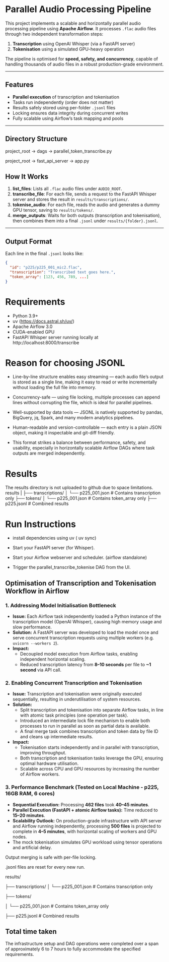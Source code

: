 # Parallel Audio Processing Pipeline

This project implements a scalable and horizontally parallel audio processing pipeline using **Apache Airflow**. It processes `.flac` audio files through two independent transformation steps:

1. **Transcription** using OpenAI Whisper (via a FastAPI server)
2. **Tokenisation** using a simulated GPU-heavy operation

The pipeline is optimised for **speed, safety, and concurrency**, capable of handling thousands of audio files in a robust production-grade environment.

---

## Features

- **Parallel execution** of transcription and tokenisation
- Tasks run independently (order does not matter)
- Results safely stored using per-folder `.jsonl` files
- Locking ensures data integrity during concurrent writes
- Fully scalable using Airflow’s task mapping and pools

---

## Directory Structure

project_root -> dags -> parallel_token_transcribe.py

project_root -> fast_api_server -> app.py


## How It Works

1. **list_files**: Lists all `.flac` audio files under `AUDIO_ROOT`.
2. **transcribe_file**: For each file, sends a request to the FastAPI Whisper server and stores the result in `results/transcriptions/`.
3. **tokenise_audio**: For each file, reads the audio and generates a dummy GPU tensor, saving to `results/tokens/`.
4. **merge_outputs**: Waits for both outputs (transcription and tokenisation), then combines them into a final `.jsonl` under `results/{folder}.jsonl`.

---

## Output Format

Each line in the final `.jsonl` looks like:

```json
{
  "id": "p225/p225_001_mic2.flac",
  "transcription": "Transcribed text goes here.",
  "token_array": [123, 456, 789, ...]
}
```

# Requirements

- Python 3.9+
- uv (https://docs.astral.sh/uv/)
- Apache Airflow 3.0
- CUDA-enabled GPU
- FastAPI Whisper server running locally at http://localhost:8000/transcribe

# Reason for choosing JSONL

- Line-by-line structure enables easy streaming — each audio file’s output is stored as a single line, making it easy to read or write incrementally without loading the full file into memory.

- Concurrency-safe — using file locking, multiple processes can append lines without corrupting the file, which is ideal for parallel pipelines.

- Well-supported by data tools — JSONL is natively supported by pandas, BigQuery, jq, Spark, and many modern analytics pipelines.

- Human-readable and version-controllable — each entry is a plain JSON object, making it inspectable and git-diff friendly.

- This format strikes a balance between performance, safety, and usability, especially in horizontally scalable Airflow DAGs where task outputs are merged independently.


# Results 

The results directory is not uploaded to github due to space limitations.
results
|
├── transcriptions/
│   └── p225_001.json     # Contains transcription only
├── tokens/
│   └── p225_001.json     # Contains token_array only
├── p225.jsonl            # Combined results


# Run Instructions

- install dependencies using uv ( uv sync)

- Start your FastAPI server (for Whisper).

- Start your Airflow webserver and scheduler. (airflow standalone)

- Trigger the parallel_transcribe_tokenise DAG from the UI.

## Optimisation of Transcription and Tokenisation Workflow in Airflow

### 1. Addressing Model Initialisation Bottleneck

- **Issue:** Each Airflow task independently loaded a Python instance of the transcription model (OpenAI Whisper), causing high memory usage and slow performance.
- **Solution:** A FastAPI server was developed to load the model once and serve concurrent transcription requests using multiple workers (e.g. `uvicorn --workers 2`).
- **Impact:**
  - Decoupled model execution from Airflow tasks, enabling independent horizontal scaling.
  - Reduced transcription latency from **8–10 seconds** per file to **~1 second** via API call.

### 2. Enabling Concurrent Transcription and Tokenisation

- **Issue:** Transcription and tokenisation were originally executed sequentially, resulting in underutilisation of system resources.
- **Solution:**
  - Split transcription and tokenisation into separate Airflow tasks, in line with atomic task principles (one operation per task).
  - Introduced an intermediate lock file mechanism to enable both processes to run in parallel as soon as partial data is available.
  - A final merge task combines transcription and token data by file ID and cleans up intermediate results.
- **Impact:**
  - Tokenisation starts independently and in parallel with transcription, improving throughput.
  - Both transcription and tokenisation tasks leverage the GPU, ensuring optimal hardware utilisation.
  - Scalable across CPU and GPU resources by increasing the number of Airflow workers.

### 3. Performance Benchmark (Tested on Local Machine - p225, 16GB RAM, 6 cores)

- **Sequential Execution:** Processing **462 files** took **40–45 minutes**.
- **Parallel Execution (FastAPI + atomic Airflow tasks):** Time reduced to **15–20 minutes**.
- **Scalability Outlook:** On production-grade infrastructure with API server and Airflow running independently, processing **500 files** is projected to complete in **4–5 minutes**, with horizontal scaling of workers and GPU nodes.
- The mock tokenisation simulates GPU workload using tensor operations and artificial delay.

Output merging is safe with per-file locking.

.jsonl files are reset for every new run.

results/


├── transcriptions/
│   └── p225_001.json     # Contains transcription only

├── tokens/

│   └── p225_001.json     # Contains token_array only

├── p225.jsonl            # Combined results


## Total time taken

The infrastructure setup and DAG operations were completed over a span of approximately 6 to 7 hours to fully accommodate the specified requirements.
